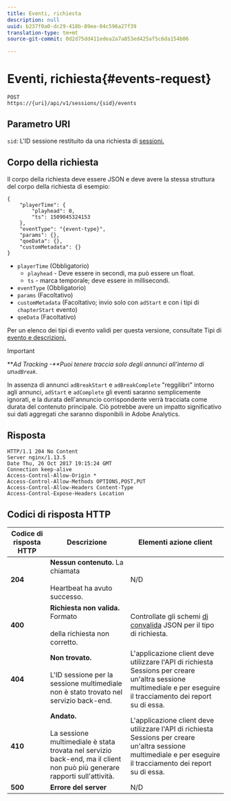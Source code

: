 ```yaml
---
title: Eventi, richiesta
description: null
uuid: b237f0a0-dc29-418b-89ee-04c596a27f39
translation-type: tm+mt
source-git-commit: 0d2d75dd411edea2a7a853ed425af5c6da154b06

---
```



# Eventi, richiesta{#events-request}

```
POST 
https://{uri}/api/v1/sessions/{sid}/events 
```

## Parametro URI

`sid`: L'ID sessione restituito da una richiesta di [sessioni.](/help/media-collection-api/mc-api-ref/mc-api-sessions-req.md)

## Corpo della richiesta

Il corpo della richiesta deve essere JSON e deve avere la stessa struttura del corpo della richiesta di esempio:

```
{ 
    "playerTime": { 
        "playhead": 0, 
        "ts": 1509045324153 
    }, 
    "eventType": "{event-type}", 
    "params": {}, 
    "qoeData": {}, 
    "customMetadata": {} 
}
```

* `playerTime` (Obbligatorio)
   * `playhead` - Deve essere in secondi, ma può essere un float.
   * `ts` - marca temporale; deve essere in millisecondi.
* `eventType` (Obbligatorio)
* `params` (Facoltativo)
* `customMetadata` (Facoltativo; invio solo con `adStart` e con i tipi di `chapterStart` evento)
* `qoeData` (Facoltativo)

Per un elenco dei tipi di evento validi per questa versione, consultate Tipi di [evento e descrizioni.](/help/media-collection-api/mc-api-ref/mc-api-event-types.md)

>[!IMPORTANT]
>
>***Ad Tracking -**Puoi tenere traccia solo degli annunci all’interno di un`adBreak`*.
>
>In assenza di annunci `adBreakStart` e `adBreakComplete` "reggilibri" intorno agli annunci, `adStart` e `adComplete` gli eventi saranno semplicemente ignorati, e la durata dell'annuncio corrispondente verrà tracciata come durata del contenuto principale. Ciò potrebbe avere un impatto significativo sui dati aggregati che saranno disponibili in Adobe Analytics.

## Risposta

```
HTTP/1.1 204 No Content 
Server nginx/1.13.5 
Date Thu, 26 Oct 2017 19:15:24 GMT 
Connection keep-alive 
Access-Control-Allow-Origin * 
Access-Control-Allow-Methods OPTIONS,POST,PUT 
Access-Control-Allow-Headers Content-Type 
Access-Control-Expose-Headers Location
```

## Codici di risposta HTTP

| Codice di risposta HTTP | Descrizione | Elementi azione client |
|---|---|---|
| **204** | **Nessun contenuto.** La chiamata <br/><br/>Heartbeat ha avuto successo. | N/D |
| **400** | **Richiesta non valida.** Formato <br/><br/>della richiesta non corretto. | Controllate gli schemi [di convalida](/help/media-collection-api/mc-api-ref/mc-api-json-validation.md) JSON per il tipo di richiesta. |
| **404** | **Non trovato.** <br/><br/>L'ID sessione per la sessione multimediale non è stato trovato nel servizio back-end. | L'applicazione client deve utilizzare l'API di richiesta [](/help/media-collection-api/mc-api-ref/mc-api-sessions-req.md) Sessions per creare un'altra sessione multimediale e per eseguire il tracciamento dei report su di essa. |
| **410** | **Andato.** <br/><br/>La sessione multimediale è stata trovata nel servizio back-end, ma il client non può più generare rapporti sull'attività. | L'applicazione client deve utilizzare l'API di richiesta [](/help/media-collection-api/mc-api-ref/mc-api-sessions-req.md) Sessions per creare un'altra sessione multimediale e per eseguire il tracciamento dei report su di essa. |
| **500** | **Errore del server** | N/D |

